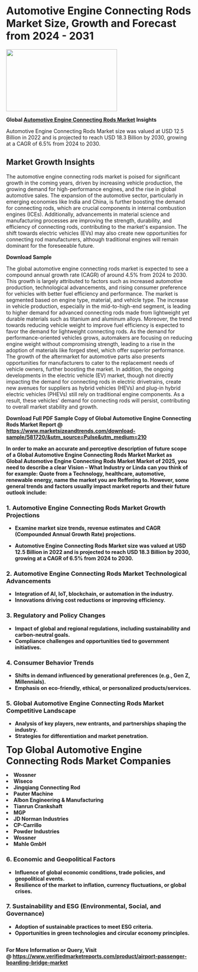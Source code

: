 <H1>Automotive Engine Connecting Rods Market Size, Growth and Forecast from 2024 - 2031</H1><img class="aligncenter size-medium wp-image-584254" src="https://thirdeyenews.in/wp-content/uploads/2024/09/Global-Market-Research-300x168.jpeg" alt="" width="300" height="168" /><p><strong>Global&nbsp;<a href="https://www.marketsizeandtrends.com/download-sample/581720/&amp;utm_source=Pulse&amp;utm_medium=210">Automotive Engine Connecting Rods Market</a> Insights</strong></p><p>Automotive Engine Connecting Rods Market size was valued at USD 12.5 Billion in 2022 and is projected to reach USD 18.3 Billion by 2030, growing at a CAGR of 6.5% from 2024 to 2030.</p><p><h2>Market Growth Insights</h2> <p>The automotive engine connecting rods market is poised for significant growth in the coming years, driven by increasing vehicle production, the growing demand for high-performance engines, and the rise in global automotive sales. The expansion of the automotive sector, particularly in emerging economies like India and China, is further boosting the demand for connecting rods, which are crucial components in internal combustion engines (ICEs). Additionally, advancements in material science and manufacturing processes are improving the strength, durability, and efficiency of connecting rods, contributing to the market's expansion. The shift towards electric vehicles (EVs) may also create new opportunities for connecting rod manufacturers, although traditional engines will remain dominant for the foreseeable future.</p> <p><strong>Download Sample</strong></p> <p>The global automotive engine connecting rods market is expected to see a compound annual growth rate (CAGR) of around 4.5% from 2024 to 2030. This growth is largely attributed to factors such as increased automotive production, technological advancements, and rising consumer preference for vehicles with better fuel efficiency and performance. The market is segmented based on engine type, material, and vehicle type. The increase in vehicle production, especially in the mid-to-high-end segment, is leading to higher demand for advanced connecting rods made from lightweight yet durable materials such as titanium and aluminum alloys. Moreover, the trend towards reducing vehicle weight to improve fuel efficiency is expected to favor the demand for lightweight connecting rods. As the demand for performance-oriented vehicles grows, automakers are focusing on reducing engine weight without compromising strength, leading to a rise in the adoption of materials like forged steel, which offer superior performance. The growth of the aftermarket for automotive parts also presents opportunities for manufacturers to cater to the replacement needs of vehicle owners, further boosting the market. In addition, the ongoing developments in the electric vehicle (EV) market, though not directly impacting the demand for connecting rods in electric drivetrains, create new avenues for suppliers as hybrid vehicles (HEVs) and plug-in hybrid electric vehicles (PHEVs) still rely on traditional engine components. As a result, these vehicles' demand for connecting rods will persist, contributing to overall market stability and growth. <p><strong></p><p><span class=""><strong>Download Full PDF Sample Copy of Global Automotive Engine Connecting Rods Market Report</strong> @ <a href="https://www.marketsizeandtrends.com/download-sample/581720/&amp;utm_source=Pulse&amp;utm_medium=210" target="_blank">https://www.marketsizeandtrends.com/download-sample/581720/&amp;utm_source=Pulse&amp;utm_medium=210</a></span></p><p>In order to make an accurate and perceptive description of future scope of a Global&nbsp;Automotive Engine Connecting Rods Market Market as Global&nbsp;Automotive Engine Connecting Rods Market Market of 2025, you need to describe a clear Vision &ndash; What Industry or Linda can you think of for example: Quote from a Technology, healthcare, automotive, renewable energy, name the market you are Reffering to. However, some general trends and factors usually impact market reports and their future outlook include:</p><h3>1.&nbsp;<strong>Automotive Engine Connecting Rods Market Growth Projections</strong></h3><ul><li>Examine market size trends, revenue estimates and CAGR (Compounded Annual Growth Rate) projections.</li><li><p>Automotive Engine Connecting Rods Market size was valued at USD 12.5 Billion in 2022 and is projected to reach USD 18.3 Billion by 2030, growing at a CAGR of 6.5% from 2024 to 2030.</p></li></ul><h3>2.&nbsp;<strong>Automotive Engine Connecting Rods Market Technological Advancements</strong></h3><ul><li>Integration of AI, IoT, blockchain, or automation in the industry.</li><li>Innovations driving cost reductions or improving efficiency.</li></ul><h3>3.&nbsp;<strong>Regulatory and Policy Changes</strong></h3><ul><li>Impact of global and regional regulations, including sustainability and carbon-neutral goals.</li><li>Compliance challenges and opportunities tied to government initiatives.</li></ul><h3>4.&nbsp;<strong>Consumer Behavior Trends</strong></h3><ul><li>Shifts in demand influenced by generational preferences (e.g., Gen Z, Millennials).</li><li>Emphasis on eco-friendly, ethical, or personalized products/services.</li></ul><h3>5.&nbsp;<strong>Global Automotive Engine Connecting Rods Market Competitive Landscape</strong></h3><ul><li>Analysis of key players, new entrants, and partnerships shaping the industry.</li><li>Strategies for differentiation and market penetration.</li></ul><p data-pm-slice="1 1 []"><span style="color: inherit; font-family: inherit; font-size: 25px;">Top Global Automotive Engine Connecting Rods Market Companies</span></p><div class="" data-test-id=""><p><li>Wossner</li><li> Wiseco</li><li> Jingqiang Connecting Rod</li><li> Pauter Machine</li><li> Albon Engineering & Manufacturing</li><li> Tianrun Crankshaft</li><li> MGP</li><li> JD Norman Industries</li><li> CP-Carrillo</li><li> Powder Industries</li><li> Wossner</li><li> Mahle GmbH</li></p></div><h3>6.&nbsp;<strong>Economic and Geopolitical Factors</strong></h3><ul><li>Influence of global economic conditions, trade policies, and geopolitical events.</li><li>Resilience of the market to inflation, currency fluctuations, or global crises.</li></ul><h3>7.&nbsp;<strong>Sustainability and ESG (Environmental, Social, and Governance)</strong></h3><ul><li>Adoption of sustainable practices to meet ESG criteria.</li><li>Opportunities in green technologies and circular economy principles.</li></ul><h2><strong style="font-size: 14px;">For More Information or Query, Visit @&nbsp;</strong><a style="background-color: #ffffff; font-size: 14px;" href="https://www.marketsizeandtrends.com/report/automotive-engine-connecting-rods-market/" target="_blank">https://www.verifiedmarketreports.com/product/airport-passenger-boarding-bridge-market</a></h2>
